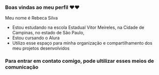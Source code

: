 ### Boas vindas ao meu perfil ❤️❤️

Meu nome é Rebeca Silva

 - Estou estudando na escola Estadual Vitor Meireles, na Cidade de Campinas, no estado de São Paulo, 
 - Estou cursando o Alura
 - Utilizo esse espaço para minha organização e compartilhamento dos meu projetos desenvolvidos

### Para entrar em contato comigo, pode ultilizar esses meios de comunicação 
